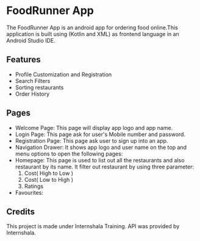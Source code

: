 # FoodRunner App

The FoodRunner App is an android app for ordering food online.This application is built using (Kotlin and XML) as frontend language in an Android Studio IDE.

## Features
- Profile Customization and Registration
- Search Filters
- Sorting restaurants 
- Order History

## Pages
- Welcome Page:
  This page will display app logo and app name.
- Login Page:
  This page ask for user's Mobile number and password.
- Registration Page:
  This page ask user to sign up into an app.
- Navigation Drawer:
  It shows app logo and user name on the top and menu options to open the following pages:
- Homepage:
  This page is used to list out all the restaurants and also restaurant by its name.
  It filter out restaurant by using three parameter:
  1. Cost( High to Low )
  2. Cost( Low to High )
  3. Ratings
- Favourites:

## Credits
This project is made under Internshala Training. API was provided by Internshala.